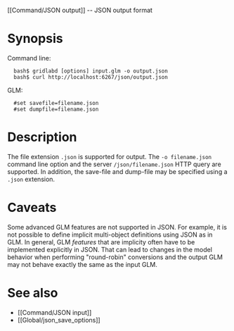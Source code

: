 [[Command/JSON output]] -- JSON output format

# Synopsis
Command line:
~~~
  bash$ gridlabd [options] input.glm -o output.json
  bash$ curl http://localhost:6267/json/output.json
~~~
GLM:
~~~
  #set savefile=filename.json
  #set dumpfile=filename.json
~~~

# Description

The file extension `.json` is supported for output. The `-o filename.json` command line option and the server `/json/filename.json` HTTP query are supported. In addition, the save-file and dump-file may be specified using a `.json` extension.

# Caveats

Some advanced GLM features are not supported in JSON. For example, it is not possible to define implicit multi-object definitions using JSON as in GLM. In general, GLM *features* that are implicity often have to be implemented explicitly in JSON. That can lead to changes in the model behavior when performing "round-robin" conversions and the output GLM may not behave exactly the same as the input GLM.

# See also
* [[Command/JSON input]]
* [[Global/json_save_options]]
